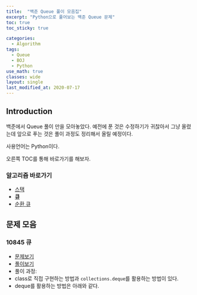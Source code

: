 ```yaml
---
title:  "백준 Queue 풀이 모음집"
excerpt: "Python으로 풀어보는 백준 Queue 문제"
toc: true
toc_sticky: true

categories:
  - Algorithm
tags:
  - Queue
  - BOJ
  - Python
use_math: true
classes: wide
layout: single
last_modified_at: 2020-07-17
---
```


## Introduction

백준에서 Queue 풀이 만을 모아놓았다. 예전에 푼 것은 수정하기가 귀찮아서 그냥 올렸는데 앞으로 푸는 것은 풀이 과정도 정리해서 올릴 예정이다. 

사용언어는 Python이다. 

오른쪽 TOC를 통해 바로가기를 해보자.

**<h3> 알고리즘 바로가기 </h3>**
- [스택](https://inhyeokyoo.github.io/algorithm/Algorithm-Stack/)
- **[큐](https://inhyeokyoo.github.io/algorithm/algorithm-queue/)**
- [순환 큐](https://inhyeokyoo.github.io/algorithm/Algorithm-CircularQueue/)

## 문제 모음

### 10845 큐

- [문제보기](https://www.acmicpc.net/problem/10845)
- [풀이보기](https://github.com/InhyeokYoo/BOJ_Algorithm/blob/master/Queue/10845.py)
- 풀이 과정:
- class로 직접 구현하는 방법과 `collections.deque`를 활용하는 방법이 있다.
- deque를 활용하는 방법은 아래와 같다.

<script src="https://gist.github.com/InhyeokYoo/b717a494c1490258a8487ca0187f4e96.js"></script>
